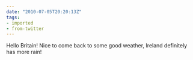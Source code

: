 ```yaml
---
date: "2010-07-05T20:20:13Z"
tags:
- imported
- from-twitter
---
```

Hello Britain\! Nice to come back to some good weather, Ireland definitely has more rain\!
